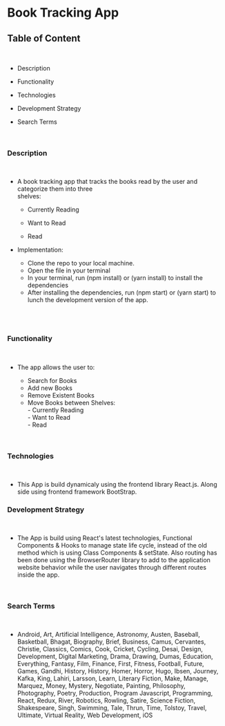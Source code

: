 # Book Tracking App

## Table of Content
<br />

- Description

- Functionality

- Technologies

- Development Strategy

- Search Terms

<br />

### Description

<br />

- A book tracking app that tracks the books read by the user and categorize them into three <br/>
 shelves:

    * Currently Reading

    * Want to Read

    * Read
- Implementation: <br />

    * Clone the repo to your local machine.
    * Open the file in your terminal
    * In your terminal, run (npm install) or (yarn install) to install the dependencies
    * After installing the dependencies, run (npm start) or (yarn start) to lunch the development version of the app.

<br /><br />

### Functionality 
<br />

- The app allows the user to:

    * Search for Books
    * Add new Books
    * Remove Existent Books
    * Move Books between Shelves:<br/> - Currently Reading <br/> - Want to Read <br/> - Read

<br />

### Technologies

<br />

- This App is build dynamicaly using the frontend library React.js. Along side using frontend framework BootStrap.  


### Development Strategy

<br />

- The App is build using React's latest technologies, Functional Components & Hooks to manage  state life cycle, instead of the old method which is using Class Components & setState. Also routing has been done using the BrowserRouter library to add to the application website behavior while the user navigates through different routes inside the app.

<br />

### Search Terms

<br />

- Android, Art, Artificial Intelligence, Astronomy, Austen, Baseball, Basketball, Bhagat, Biography, Brief, Business, Camus, Cervantes, Christie, Classics, Comics, Cook, Cricket, Cycling, Desai, Design, Development, Digital Marketing, Drama, Drawing, Dumas, Education, Everything, Fantasy, Film, Finance, First, Fitness, Football, Future, Games, Gandhi, History, History, Homer, Horror, Hugo, Ibsen, Journey, Kafka, King, Lahiri, Larsson, Learn, Literary Fiction, Make, Manage, Marquez, Money, Mystery, Negotiate, Painting, Philosophy, Photography, Poetry, Production, Program Javascript, Programming, React, Redux, River, Robotics, Rowling, Satire, Science Fiction, Shakespeare, Singh, Swimming, Tale, Thrun, Time, Tolstoy, Travel, Ultimate, Virtual Reality, Web Development, iOS
                                